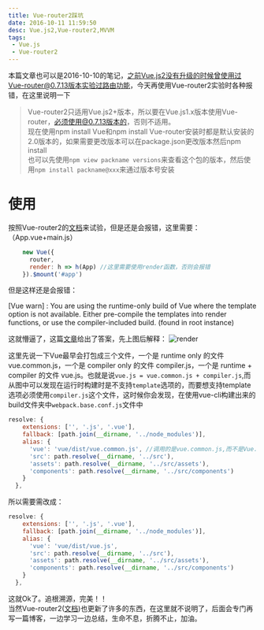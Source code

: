 ```yaml
---
title: Vue-router2踩坑
date: 2016-10-11 11:59:50
desc: Vue.js2,Vue-router2,MVVM
tags:
 - Vue.js
 - Vue-router2
---
```


本篇文章也可以是2016-10-10的笔记，之前Vue.js2没有升级的时候曾使用过Vue-router@0.7.13版本实验过路由功能，今天再使用Vue-router2实验时各种报错，在这里说明一下
> Vue-router2只适用Vue.js2+版本，所以要在Vue.js1.x版本使用Vue-router，必须使用@0.7.13版本的，否则不适用。  
> 现在使用npm install Vue和npm install Vue-router安装时都是默认安装的2.0版本的，如果需要更改版本可以在package.json更改版本然后npm install  
> 也可以先使用`npm view packname versions`来查看这个包的版本，然后使用`npm install packname@xxx`来通过版本号安装

<!-- more -->
# 使用
按照Vue-router2的[文档](http://router.vuejs.org/zh-cn/essentials/getting-started.html)来试验，但是还是会报错，这里需要：（App.vue+main.js）
``` js
    new Vue({
      router,
      render: h => h(App) //这里需要使用render函数，否则会报错
    }).$mount('#app')
```
但是这样还是会报错：
<div class="tip">
    [Vue warn] : You are using the runtime-only build of Vue where the template option is not available. Either pre-compile the templates into render functions, or use the compiler-included build. (found in root instance)
</div>

这就懵逼了，这篇[文章](https://segmentfault.com/a/1190000006435886)给出了答案，先上图后解释：
![render](http://o9z96lbmh.bkt.clouddn.com/Vue2-template-render)

这里先说一下Vue最早会打包成三个文件，一个是 runtime only 的文件 vue.common.js，一个是 compiler only 的文件 compiler.js，一个是 runtime + compiler 的文件 vue.js。也就是说`vue.js = vue.common.js + compiler.js`,而从图中可以发现在运行时构建时是不支持`template`选项的，而要想支持template选项必须使用`compiler.js`这个文件，这时候你会发现，在使用vue-cli构建出来的build文件夹中`webpack.base.conf.js`文件中
``` js
resolve: {
    extensions: ['', '.js', '.vue'],
    fallback: [path.join(__dirname, '../node_modules')],
    alias: {
      'vue': 'vue/dist/vue.common.js', //调用的是vue.common.js,而不是Vue.js,这就比较尴尬了......
      'src': path.resolve(__dirname, '../src'),
      'assets': path.resolve(__dirname, '../src/assets'),
      'components': path.resolve(__dirname, '../src/components')
    }
  },
```

所以需要需改成：
``` js
resolve: {
    extensions: ['', '.js', '.vue'],
    fallback: [path.join(__dirname, '../node_modules')],
    alias: {
      'vue': 'vue/dist/vue.js', 
      'src': path.resolve(__dirname, '../src'),
      'assets': path.resolve(__dirname, '../src/assets'),
      'components': path.resolve(__dirname, '../src/components')
    }
  },
```
这就Ok了。追根溯源，完美！！  
当然Vue-router2([文档](http://vuefe.cn/router/))也更新了许多的东西，在这里就不说明了，后面会专门再写一篇博客，一边学习一边总结，生命不息，折腾不止，加油。